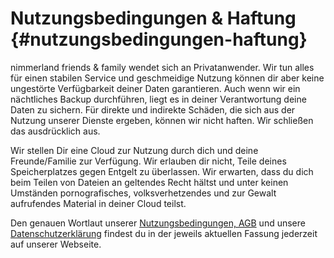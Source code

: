 # **Nutzungsbedingungen & Haftung** {#nutzungsbedingungen-haftung}

nimmerland friends & family wendet sich an Privatanwender. Wir tun alles für einen stabilen Service und geschmeidige Nutzung können dir aber keine ungestörte Verfügbarkeit deiner Daten garantieren. Auch wenn wir ein nächtliches Backup durchführen, liegt es in deiner Verantwortung deine Daten zu sichern. Für direkte und indirekte Schäden, die sich aus der Nutzung unserer Dienste ergeben, können wir nicht haften. Wir schließen das ausdrücklich aus.

Wir stellen Dir eine Cloud zur Nutzung durch dich und deine Freunde/Familie zur Verfügung. Wir erlauben dir nicht, Teile deines Speicherplatzes gegen Entgelt zu überlassen. Wir erwarten, dass du dich beim Teilen von Dateien an geltendes Recht hältst und unter keinen Umständen pornografisches, volksverhetzendes und zur Gewalt aufrufendes Material in deiner Cloud teilst.

Den genauen Wortlaut unserer [Nutzungsbedingungen, AGB](https://nimmerland.de/agb.html) und unsere [Datenschutzerklärung](https://nimmerland.de/impressum.html) findest du in der jeweils aktuellen Fassung jederzeit auf unserer Webseite.